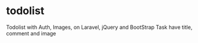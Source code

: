 # todolist
Todolist with Auth, Images, on Laravel, jQuery and BootStrap
Task have title, comment and image
